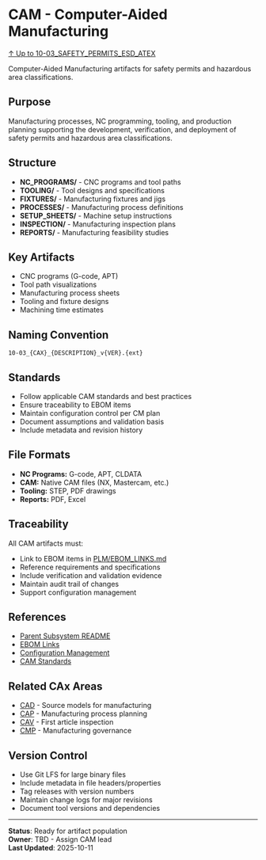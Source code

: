 # CAM - Computer-Aided Manufacturing

[↑ Up to 10-03_SAFETY_PERMITS_ESD_ATEX](../../../README.md)

Computer-Aided Manufacturing artifacts for safety permits and hazardous area classifications.

## Purpose

Manufacturing processes, NC programming, tooling, and production planning supporting the development, verification, and deployment of safety permits and hazardous area classifications.

## Structure

- **NC_PROGRAMS/** - CNC programs and tool paths
- **TOOLING/** - Tool designs and specifications
- **FIXTURES/** - Manufacturing fixtures and jigs
- **PROCESSES/** - Manufacturing process definitions
- **SETUP_SHEETS/** - Machine setup instructions
- **INSPECTION/** - Manufacturing inspection plans
- **REPORTS/** - Manufacturing feasibility studies

## Key Artifacts

- CNC programs (G-code, APT)
- Tool path visualizations
- Manufacturing process sheets
- Tooling and fixture designs
- Machining time estimates

## Naming Convention

```
10-03_{CAX}_{DESCRIPTION}_v{VER}.{ext}
```

## Standards

- Follow applicable CAM standards and best practices
- Ensure traceability to EBOM items
- Maintain configuration control per CM plan
- Document assumptions and validation basis
- Include metadata and revision history

## File Formats

- **NC Programs:** G-code, APT, CLDATA
- **CAM:** Native CAM files (NX, Mastercam, etc.)
- **Tooling:** STEP, PDF drawings
- **Reports:** PDF, Excel

## Traceability

All CAM artifacts must:
- Link to EBOM items in [PLM/EBOM_LINKS.md](../EBOM_LINKS.md)
- Reference requirements and specifications
- Include verification and validation evidence
- Maintain audit trail of changes
- Support configuration management

## References

- [Parent Subsystem README](../../../README.md)
- [EBOM Links](../EBOM_LINKS.md)
- [Configuration Management](../../../../../../../../../../../../../00-PROGRAM/CONFIG_MGMT/)
- [CAM Standards](../../../../../../../../../../../../../00-PROGRAM/STANDARDS/CAM/)

## Related CAx Areas

- [CAD](../CAD/) - Source models for manufacturing
- [CAP](../CAP/) - Manufacturing process planning
- [CAV](../CAV/) - First article inspection
- [CMP](../CMP/) - Manufacturing governance

## Version Control

- Use Git LFS for large binary files
- Include metadata in file headers/properties
- Tag releases with version numbers
- Maintain change logs for major revisions
- Document tool versions and dependencies

---

**Status**: Ready for artifact population  
**Owner**: TBD - Assign CAM lead  
**Last Updated**: 2025-10-11
